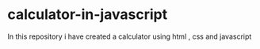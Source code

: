 # calculator-in-javascript


In this repository i have created a calculator using html , css and javascript 
